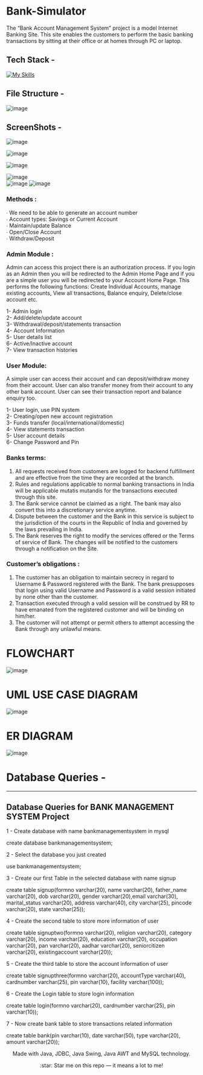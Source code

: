 # Bank-Simulator
The “Bank Account Management System” project is a model Internet Banking Site. This site enables the customers to perform the basic banking transactions by sitting at their office or at homes through PC or laptop.
                                                                


## Tech Stack -

[![My Skills](https://skillicons.dev/icons?i=java,mysql,eclipse,git,github)]()                   

## File Structure -
![image](https://github.com/HiteshSharma-github/Bank-Simulator/assets/85629794/9c2a5d0b-71d3-43d9-84ea-dd94a57bf9df)

## ScreenShots -                                           
![image](https://github.com/HiteshSharma-github/Bank-Simulator/assets/85629794/7463452a-8d11-4dd3-aeb7-9fbe75f94ff9)

![image](https://github.com/HiteshSharma-github/Bank-Simulator/assets/85629794/48aba518-0586-432e-a513-a6034d79a4cb)

![image](https://github.com/HiteshSharma-github/Bank-Simulator/assets/85629794/5197a487-8fbb-4764-b45f-528d76318632)

![image](https://github.com/HiteshSharma-github/Bank-Simulator/assets/85629794/f48c2f70-bb67-4d92-8ac1-152ea9f627c9)      
![image](https://github.com/HiteshSharma-github/Bank-Simulator/assets/85629794/85e85ff9-39a8-479e-ab34-3cfcac9ab930)
![image](https://github.com/HiteshSharma-github/Bank-Simulator/assets/85629794/450cdff3-0f04-451e-8cf7-0710edf91ca3)





### Methods :                                                                                

∙ We need to be able to generate an account number                                                             
∙ Account types: Savings or Current Account                                                                                         
∙ Maintain/update Balance                                                                                               
∙ Open/Close Account                                                                                       
∙ Withdraw/Deposit              

### Admin Module :                                                                                                                      

Admin can access this project there is an authorization process. If you login as an Admin then you will be redirected to the Admin Home Page and if you are a simple user you will be redirected to your Account Home Page. This performs the following functions: Create 
Individual Accounts, manage existing accounts, View all transactions, Balance enquiry, 
Delete/close account etc. 

1- Admin login                                                                             
2- Add/delete/update account                                                                   
3- Withdrawal/deposit/statements transaction                                                                       
4- Account Information                                                                     
5- User details list                                                                                       
6- Active/Inactive account                                                                                         
7- View transaction histories                                                                                                           

### User Module:                                                                                

A simple user can access their account and can deposit/withdraw money from their account. 
User can also transfer money from their account to any other bank account. User can see their transaction report and balance enquiry too. 

1- User login, use PIN system                                                                                                   
2- Creating/open new account registration                                                                                       
3- Funds transfer (local/international/domestic)                                                                               
4- View statements transaction                                                                                           
5- User account details                                                                                             
6- Change Password and Pin                                                                                                                                            


### Banks terms: 

1. All requests received from customers are logged for backend fulfillment and are effective from the time they are recorded at the branch. 
2. Rules and regulations applicable to normal banking transactions in India will be applicable mutatis mutandis for the transactions executed through this site. 
3. The Bank service cannot be claimed as a right. The bank may also convert this into a discretionary service anytime. 
4. Dispute between the customer and the Bank in this service is subject to the jurisdiction of the courts in the Republic of India and governed by the laws prevailing in India. 
5. The Bank reserves the right to modify the services offered or the Terms of service of 
   Bank. The changes will be notified to the customers through a notification on the Site. 


### Customer’s obligations :

1. The customer has an obligation to maintain secrecy in regard to Username & 
Password registered with the Bank. The bank presupposes that login using valid 
Username and Password is a valid session initiated by none other than the customer. 
2. Transaction executed through a valid session will be construed by RR to have emanated from the registered customer and will be binding on him/her. 
3. The customer will not attempt or permit others to attempt accessing the Bank through any unlawful means.                             



# FLOWCHART                                                                        
![image](https://github.com/HiteshSharma-github/Bank-Simulator/assets/85629794/17264afc-3f67-4857-9dcd-9cc5bc159fd2)                                          



# UML USE CASE DIAGRAM                                                                                                  
![image](https://github.com/HiteshSharma-github/Bank-Simulator/assets/85629794/b92516cb-4269-4258-a0c4-533927b775a6)                                                                    


# ER DIAGRAM                                                                                              
![image](https://github.com/HiteshSharma-github/Bank-Simulator/assets/85629794/4dfcb4a2-bd52-4f12-925a-389e8cde4d89)                                

# Database Queries -
---------------------------------------------------
Database Queries for BANK MANAGEMENT SYSTEM Project
---------------------------------------------------

1 - Create database with name bankmanagementsystem in mysql

create database bankmanagementsystem;

2 - Select the database you just created

use bankmanagementsystem;

3 - Create our first Table in the selected database with name signup

create table signup(formno varchar(20), name varchar(20), father_name varchar(20), dob varchar(20), gender varchar(20),email varchar(30), marital_status varchar(20), address varchar(40), city varchar(25), pincode varchar(20), state varchar(25));

4 - Create the second table to store more information of user

create table signuptwo(formno varchar(20), religion varchar(20), category varchar(20), income varchar(20), education varchar(20), occupation varchar(20), pan varchar(20), aadhar varchar(20), seniorcitizen varchar(20), existingaccount varchar(20));

5 - Create the third table to store the account information of user

create table signupthree(formno varchar(20), accountType varchar(40), cardnumber varchar(25), pin varchar(10), facility varchar(100)); 

6 - Create the Login table to store login information

create table login(formno varchar(20), cardnumber varchar(25), pin varchar(10));

7 - Now create bank table to store transactions related information 

create table bank(pin varchar(10), date varchar(50), type varchar(20), amount varchar(20));                                                                        


<p align="center">
   Made with Java, JDBC, Java Swing, Java AWT and MySQL technology.
  <br/>
<p align="center">
  :star: Star me on this repo — it means a lot to me!
</p>
                 
